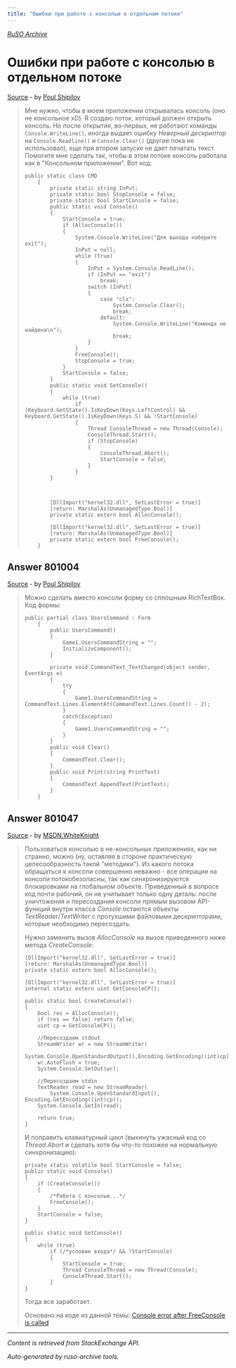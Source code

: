 ```yaml
---
title: "Ошибки при работе с консолью в отдельном потоке"
---
```

<p><i><a href="https://github.com/MSDN-WhiteKnight/ruso-archive/">RuSO Archive</a></i></p>
<h1>Ошибки при работе с консолью в отдельном потоке</h1>
<p><a href="https://ru.stackoverflow.com/questions/798256/%d0%9e%d1%88%d0%b8%d0%b1%d0%ba%d0%b8-%d0%bf%d1%80%d0%b8-%d1%80%d0%b0%d0%b1%d0%be%d1%82%d0%b5-%d1%81-%d0%ba%d0%be%d0%bd%d1%81%d0%be%d0%bb%d1%8c%d1%8e-%d0%b2-%d0%be%d1%82%d0%b4%d0%b5%d0%bb%d1%8c%d0%bd%d0%be%d0%bc-%d0%bf%d0%be%d1%82%d0%be%d0%ba%d0%b5">Source</a> - by <a href="https://ru.stackoverflow.com/users/286844/poul-shipilov">Poul Shipilov</a></p>
<blockquote>
<p>Мне нужно, чтобы в моем приложении открывалась консоль (оно не консольное xD). Я создаю поток, который должен открыть консоль. Но после открытия, во-первых, не работают команды <code>Console.WriteLine()</code>, иногда выдает ошибку <em>Неверный дескриптор</em> на <code>Console.Readline()</code> и <code>Console.Clear()</code> (другие пока не использовал), еще при втором запуске не дает печатать текст. Помогите мне сделать так, чтобы в этом потоке консоль работала как в "Консольном приложении".
Вот код:</p>

<pre><code>public static class CMD
    {
        private static string InPut;
        private static bool StopConsole = false;
        private static bool StartConsole = false;
        public static void Console()
        {
            StartConsole = true;
            if (AllocConsole())
            {
                System.Console.WriteLine("Для выхода наберите exit");
                InPut = null;
                while (true)
                {                    
                    InPut = System.Console.ReadLine();
                    if (InPut == "exit")
                        break;
                    switch (InPut)
                    {
                        case "cls":
                            System.Console.Clear();
                            break;
                        default:
                            System.Console.WriteLine("Команда не найдена\n");
                            break;
                    }
                }
                FreeConsole();
                StopConsole = true;
            }
            StartConsole = false;
        }
        public static void SetConsole()
        {
            while (true)
                if (Keyboard.GetState().IsKeyDown(Keys.LeftControl) &amp;&amp; Keyboard.GetState().IsKeyDown(Keys.S) &amp;&amp; !StartConsole)
                {
                    Thread ConsoleThread = new Thread(Console);
                    ConsoleThread.Start();
                    if (StopConsole)
                    {
                        ConsoleThread.Abort();
                        StartConsole = false;
                    }
                }
        }



        [DllImport("kernel32.dll", SetLastError = true)]
        [return: MarshalAs(UnmanagedType.Bool)]
        private static extern bool AllocConsole();

        [DllImport("kernel32.dll", SetLastError = true)]
        [return: MarshalAs(UnmanagedType.Bool)]
        private static extern bool FreeConsole();
    }
</code></pre>

</blockquote>
<h2>Answer 801004</h2>
<p><a href="https://ru.stackoverflow.com/a/801004/">Source</a> - by <a href="https://ru.stackoverflow.com/users/286844/poul-shipilov">Poul Shipilov</a></p>
<blockquote>
<p>Можно сделать вместо консоли форму со сплошным RichTextBox. Код формы:</p>

<pre><code>public partial class UsersCommand : Form
    {
        public UsersCommand()
        {
            Game1.UsersCommandString = "";
            InitializeComponent();
        }

        private void CommandText_TextChanged(object sender, EventArgs e)
        {
            try
            {
                Game1.UsersCommandString = CommandText.Lines.ElementAt(CommandText.Lines.Count() - 2);
            }
            catch(Exception)
            {
                Game1.UsersCommandString = "";
            }
        }
        public void Clear()
        {
            CommandText.Clear();
        }
        public void Print(string PrintText)
        {
            CommandText.AppendText(PrintText);
        }
    }
</code></pre>

</blockquote>
<h2>Answer 801047</h2>
<p><a href="https://ru.stackoverflow.com/a/801047/">Source</a> - by <a href="https://ru.stackoverflow.com/users/240512/msdn-whiteknight">MSDN.WhiteKnight</a></p>
<blockquote>
<p>Пользоваться консолью в не-консольных приложениях, как ни странно, можно (ну, оставляя в стороне практическую целесообразность такой "методики"). Из какого потока обращаться к консоли совершенно неважно - все операции на консоли потокобезопасны, так как синхронизируются блокировками на глобальном объекте. Приведенный в вопросе код почти рабочий, он не учитывает только одну деталь: после уничтожения и пересоздания консоли прямым вызовом API-функций внутри класса <em>Console</em> остаются объекты <em>TextReader</em>/<em>TextWriter</em> с протухшими файловыми дескрипторами, которые необходимо пересоздать. </p>

<p>Нужно заменить вызов <em>AllocConsole</em> на вызов приведенного ниже метода <em>CreateConsole</em>:</p>

<pre><code>[DllImport("kernel32.dll", SetLastError = true)]
[return: MarshalAs(UnmanagedType.Bool)]
private static extern bool AllocConsole();

[DllImport("kernel32.dll", SetLastError = true)]
internal static extern uint GetConsoleCP();

public static bool CreateConsole()
{
    bool res = AllocConsole();
    if (res == false) return false;
    uint cp = GetConsoleCP();

    //Пересоздаем stdout
    StreamWriter wr = new StreamWriter(
        System.Console.OpenStandardOutput(),Encoding.GetEncoding((int)cp));
    wr.AutoFlush = true;            
    System.Console.SetOut(wr);

    //Пересоздаем stdin
    TextReader read = new StreamReader(
        System.Console.OpenStandardInput(), Encoding.GetEncoding((int)cp));
    System.Console.SetIn(read);

    return true;
}
</code></pre>

<p>И поправить клавиатурный цикл (выкинуть ужасный код со <em>Thread.Abort</em> и сделать хотя бы что-то похожее на нормальную синхронизацию):</p>

<pre><code>private static volatile bool StartConsole = false;
public static void Console()
{  
    if (CreateConsole())
    {
        /*Работа с консолью...*/
        FreeConsole();            
    }
    StartConsole = false;          
}

public static void SetConsole()
{
    while (true)
        if (/*условие входа*/ &amp;&amp; !StartConsole)
        {
            StartConsole = true;
            Thread ConsoleThread = new Thread(Console);
            ConsoleThread.Start();                    
        } 
}
</code></pre>

<p>Тогда все заработает.</p>

<p>Основано на коде из данной темы: <a href="https://social.msdn.microsoft.com/Forums/vstudio/en-US/38444d15-0e1d-4baa-baf7-a692f5a41074/console-error-after-freeconsole-is-called?forum=csharpgeneral" rel="nofollow noreferrer">Console error after FreeConsole is called</a></p>

</blockquote>
<hr/>
<p><i>Content is retrieved from StackExchange API. </i></p>
<p><i>Auto-generated by ruso-archive tools. </i></p>
